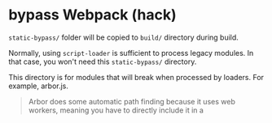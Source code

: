 # bypass Webpack (hack)

`static-bypass/` folder will be copied to `build/` directory during build.

Normally, using `script-loader` is sufficient to process legacy modules.
In that case, you won't need this `static-bypass/` directory.

This directory is for modules that will break when processed by loaders.
For example, arbor.js.

> Arbor does some automatic path finding because it uses web workers, meaning you have to directly include it in a <script> in your <head>. Therefore, you can not combine arbor.js with your other JavaScript files — as you probably would as a part of the minification of the scripts in your webapp.
